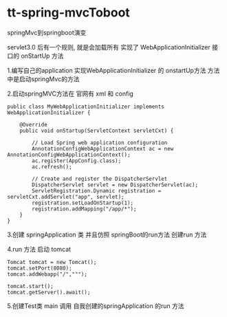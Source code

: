 # tt-spring-mvcToboot


springMvc到springboot演变

servlet3.0 后有一个规则, 就是会加载所有 实现了 WebApplicationInitializer 接口的 onStartUp 方法


1.编写自己的application 实现WebApplicationInitializer 的 onstartUp方法
	方法中是启动springMvc的方法 
	
2.启动springMVC方法在 官网有 xml  和 config   

    public class MyWebApplicationInitializer implements WebApplicationInitializer {

        @Override
        public void onStartup(ServletContext servletCxt) {
    
            // Load Spring web application configuration
            AnnotationConfigWebApplicationContext ac = new AnnotationConfigWebApplicationContext();
            ac.register(AppConfig.class);
            ac.refresh();
    
            // Create and register the DispatcherServlet
            DispatcherServlet servlet = new DispatcherServlet(ac);
            ServletRegistration.Dynamic registration = servletCxt.addServlet("app", servlet);
            registration.setLoadOnStartup(1);
            registration.addMapping("/app/*");
        }
    }


3.创建 springApplication 类  并且仿照 springBoot的run方法   创建run 方法


4.run 方法  启动  tomcat

    Tomcat tomcat = new Tomcat();
    tomcat.setPort(8080);
    tomcat.addWebapp("/",""");
    
    tomcat.start();
    tomcat.getServer().await();


5.创建Test类 main 调用 自我创建的springApplication 的run 方法